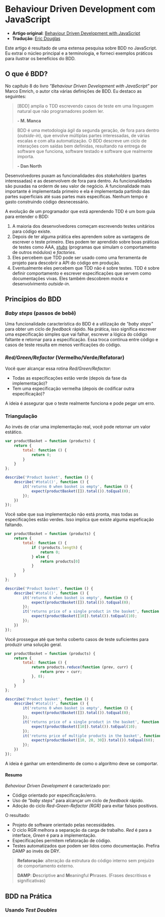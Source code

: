 # Behaviour Driven Development com JavaScript

* **Artigo original**: [Behaviour Driven Development with JavaScript](http://gajus.com/blog/1/behaviour-driven-development-with-javascript)
* **Tradução**: [Eric Douglas](https://github.com/ericdouglas)

Este artigo é resultado de uma extensa pesquisa sobre BDD no JavaScript. Eu extraí o núcleo principal e a terminologia, e forneci exemplos práticos para ilustrar os benefícios do BDD.

## O que é BDD?
No capítulo 8 do livro *"Behaviour Driven Development with JavaScript"* por Marco Emrich, o autor cita várias definições de BDD. Eu destaco as seguintes:

> [BDD] amplia o TDD escrevendo casos de teste em uma linguagem natural que não programadores podem ler.
>
> **- M. Manca**

> BDD é uma metodologia ágil da segunda geração, de fora para dentro (*outside-in*), que envolve múltiplas partes interessadas, de várias escalas e com alta automatização. O BDD descreve um ciclo de interações com saídas bem definidas, resultando na entrega de software que funciona, software testado e software que realmente importa.
>
> **- Dan North**

Desenvolvedores puxam as funcionalidades dos *stakeholders* (partes interessadas) e as desenvolvem de fora para dentro. As funcionalidades são puxadas na orderm de seu valor de negócio. A funcionalidade mais importante é implementada primeiro e ela é implementada partindo das partes superficiais até suas partes mais específicas. Nenhum tempo é gasto construindo código desnecessário.

A evolução de um programador que está aprendendo TDD é um bom guia para entender o BDD:

1. A maioria dos desenvolvedores começam escrevendo testes unitários para código existe.
1. Depois de ter alguma prática eles aprendem sobre as vantagens de escrever o teste primeiro. Eles podem ter aprendido sobre boas práticas de testes como AAA, *[stubs](https://en.wikipedia.org/wiki/Test_stub)* (programas que simulam o comportamento de outros módulos) e *factories*.
1. Eles percebem que TDD pode ser usado como uma ferramenta de projeto para descobrir a API do código em produção.
1. Eventualmente eles percebem que TDD não é sobre testes. TDD é sobre definir comportamento e escrever especificações que servem como documentações vivas. Eles também descobrem *mocks* e desenvolvimento *outside-in*.

## Princípios do BDD
### *Baby steps* (passos de bebê)
Uma funcionalidade característica do BDD é a utilização de *"baby steps"* para obter um ciclo de *feedback* rápido. Na prática, isso significa escrever uma especificação simples que vai falhar, escrever a lógica do código faltante e retornar para a especificação. Essa troca contínua entre código e casos de teste resulta em menos verificações do código.

### *Red/Green/Refactor* (Vermelho/Verde/Refatorar)
Você quer alcançar essa rotina *Red/Green/Refactor*:

- Todas as especificações estão verde (depois da fase da implementação)?
- Tem uma especificação vermelha (depois de codificar outra especificação)?

A ideia é assegurar que o teste realmente funciona e pode pegar um erro.

### Triangulação
Ao invés de criar uma implementação real, você pode retornar um valor estático.

```js
var productBasket = function (products) {
    return {
        total: function () {
            return 0;
        }
    }
};

describe('Product basket', function () {
    describe('#total()', function () {
        it('returns 0 when basket is empty', function () {
            expect(productBasket([]).total()).toEqual(0);
        });
    })
});
```

Você sabe que sua implementação não está pronta, mas todas as especificações estão verdes. Isso implica que existe alguma espeficação faltando.

```js
var productBasket = function (products) {
    return {
        total: function () {
            if (!products.length) {
                return 0;
            } else {
                return products[0]
            }
        }
    }
};

describe('Product basket', function () {
    describe('#total()', function () {
        it('returns 0 when basket is empty', function () {
            expect(productBasket([]).total()).toEqual(0);
        });
        it('returns price of a single product in the basket', function () {
            expect(productBasket([10]).total()).toEqual(10);
        });
    })
});
```

Você prossegue até que tenha coberto casos de teste suficientes para produzir uma solução geral.

```js
var productBasket = function (products) {
    return {
        total: function () {
            return products.reduce(function (prev, curr) {
                return prev + curr;
            }, 0);
        }
    }
};

describe('Product basket', function () {
    describe('#total()', function () {
        it('returns 0 when basket is empty', function () {
            expect(productBasket([]).total()).toEqual(0);
        });
        it('returns price of a single product in the basket', function () {
            expect(productBasket([10]).total()).toEqual(10);
        });
        it('returns price of multiple products in the basket', function () {
            expect(productBasket([10, 20, 30]).total()).toEqual(60);
        });
    })
});
```

A ideia é ganhar um entendimento de como o algoritmo deve se comportar.

#### Resumo
*Behaviour Driven Development* é caracterizado por:

- Código orientado por especificação/erro.
- Uso de *"baby steps"* para alcançar um ciclo de *feedback* rápido.
- Adoção do ciclo *Red-Green-Refactor (RGR)* para evitar falsos positivos.

O resultado:

- Projeto de software orientado pelas necessidades.
- O ciclo RGR melhora a separação da carga de trabalho. *Red* é para a interface, *Green* é para a implementação.
- Especificações permitem refatoração de código.
- Testes automatizados que podem ser lidos como documentação. Prefira DAMP ao invés de DRY.

> **Refatoração**: alteração da estrutura do código interno sem prejuízo de comportamento externo.
>
> **DAMP**: **D**escriptive **a**nd **M**eaningful **P**hrases. (Frases descritivas e significativas)

## BDD na Prática
### Usando *Test Doubles*
